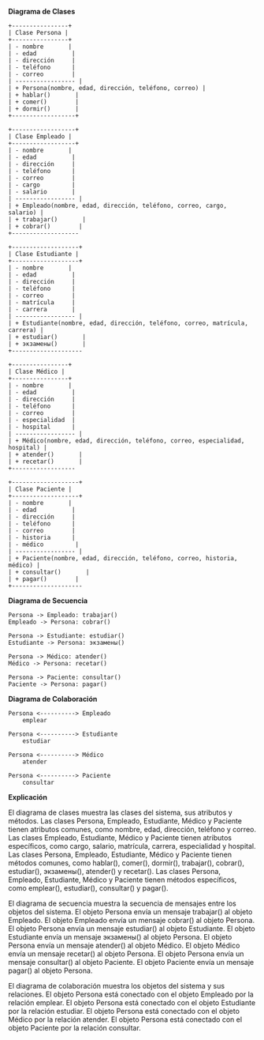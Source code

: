 **Diagrama de Clases**

```
+----------------+
| Clase Persona |
+----------------+
| - nombre       |
| - edad          |
| - dirección     |
| - teléfono      |
| - correo        |
| ----------------- |
| + Persona(nombre, edad, dirección, teléfono, correo) |
| + hablar()       |
| + comer()        |
| + dormir()       |
+------------------+

+------------------+
| Clase Empleado |
+------------------+
| - nombre       |
| - edad          |
| - dirección     |
| - teléfono      |
| - correo        |
| - cargo         |
| - salario       |
| ----------------- |
| + Empleado(nombre, edad, dirección, teléfono, correo, cargo, salario) |
| + trabajar()       |
| + cobrar()        |
+-------------------

+-------------------+
| Clase Estudiante |
+-------------------+
| - nombre       |
| - edad          |
| - dirección     |
| - teléfono      |
| - correo        |
| - matrícula     |
| - carrera       |
| ----------------- |
| + Estudiante(nombre, edad, dirección, teléfono, correo, matrícula, carrera) |
| + estudiar()       |
| + экзамены()       |
+--------------------

+----------------+
| Clase Médico |
+----------------+
| - nombre       |
| - edad          |
| - dirección     |
| - teléfono      |
| - correo        |
| - especialidad  |
| - hospital      |
| ----------------- |
| + Médico(nombre, edad, dirección, teléfono, correo, especialidad, hospital) |
| + atender()       |
| + recetar()       |
+------------------

+-------------------+
| Clase Paciente |
+-------------------+
| - nombre       |
| - edad          |
| - dirección     |
| - teléfono      |
| - correo        |
| - historia      |
| - médico         |
| ----------------- |
| + Paciente(nombre, edad, dirección, teléfono, correo, historia, médico) |
| + consultar()       |
| + pagar()        |
+--------------------
```

**Diagrama de Secuencia**

```
Persona -> Empleado: trabajar()
Empleado -> Persona: cobrar()

Persona -> Estudiante: estudiar()
Estudiante -> Persona: экзамены()

Persona -> Médico: atender()
Médico -> Persona: recetar()

Persona -> Paciente: consultar()
Paciente -> Persona: pagar()
```

**Diagrama de Colaboración**

```
Persona <----------> Empleado
    emplear

Persona <----------> Estudiante
    estudiar

Persona <----------> Médico
    atender

Persona <----------> Paciente
    consultar
```

**Explicación**

El diagrama de clases muestra las clases del sistema, sus atributos y métodos. Las clases Persona, Empleado, Estudiante, Médico y Paciente tienen atributos comunes, como nombre, edad, dirección, teléfono y correo. Las clases Empleado, Estudiante, Médico y Paciente tienen atributos específicos, como cargo, salario, matrícula, carrera, especialidad y hospital. Las clases Persona, Empleado, Estudiante, Médico y Paciente tienen métodos comunes, como hablar(), comer(), dormir(), trabajar(), cobrar(), estudiar(), экзамены(), atender() y recetar(). Las clases Persona, Empleado, Estudiante, Médico y Paciente tienen métodos específicos, como emplear(), estudiar(), consultar() y pagar().

El diagrama de secuencia muestra la secuencia de mensajes entre los objetos del sistema. El objeto Persona envía un mensaje trabajar() al objeto Empleado. El objeto Empleado envía un mensaje cobrar() al objeto Persona. El objeto Persona envía un mensaje estudiar() al objeto Estudiante. El objeto Estudiante envía un mensaje экзамены() al objeto Persona. El objeto Persona envía un mensaje atender() al objeto Médico. El objeto Médico envía un mensaje recetar() al objeto Persona. El objeto Persona envía un mensaje consultar() al objeto Paciente. El objeto Paciente envía un mensaje pagar() al objeto Persona.

El diagrama de colaboración muestra los objetos del sistema y sus relaciones. El objeto Persona está conectado con el objeto Empleado por la relación emplear. El objeto Persona está conectado con el objeto Estudiante por la relación estudiar. El objeto Persona está conectado con el objeto Médico por la relación atender. El objeto Persona está conectado con el objeto Paciente por la relación consultar.